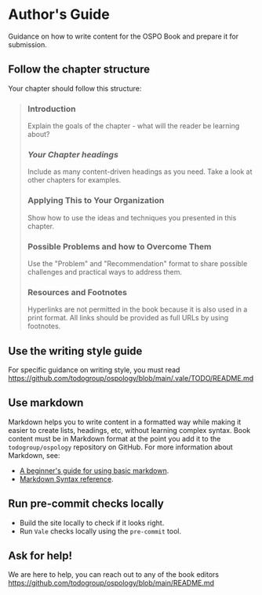 # Author's Guide

Guidance on how to write content for the OSPO Book and prepare it for submission.

## Follow the chapter structure
Your chapter should follow this structure:

> ### Introduction
> Explain the goals of the chapter - what will the reader be learning about?
>
> ### *Your Chapter headings*
> Include as many content-driven headings as you need. Take a look at other chapters for examples.
> 
> ### Applying This to Your Organization
> Show how to use the ideas and techniques you presented in this chapter.
> 
> ### Possible Problems and how to Overcome Them
> Use the "Problem" and "Recommendation" format to share possible challenges and practical ways to address them. 
> 
> ### Resources and Footnotes
> Hyperlinks are not permitted in the book because it is also used in a print format. All links should be provided as full URLs by using footnotes.

## Use the writing style guide
For specific guidance on writing style, you must read https://github.com/todogroup/ospology/blob/main/.vale/TODO/README.md 

## Use markdown

Markdown helps you to write content in a formatted way while making it easier to create lists, headings, etc, without learning complex syntax.  Book content must be in Markdown format at the point you add it to the `todogroup/ospology` repository on GitHub. For more information about Markdown, see:
* [A beginner's guide for using basic markdown](https://daringfireball.net/projects/markdown/basics).
* [Markdown Syntax reference](https://daringfireball.net/projects/markdown/syntax).

## Run pre-commit checks locally

* Build the site locally to check if it looks right. 
* Run `Vale` checks locally using the `pre-commit` tool.

## Ask for help!
We are here to help, you can reach out to any of the book editors https://github.com/todogroup/ospology/blob/main/README.md
